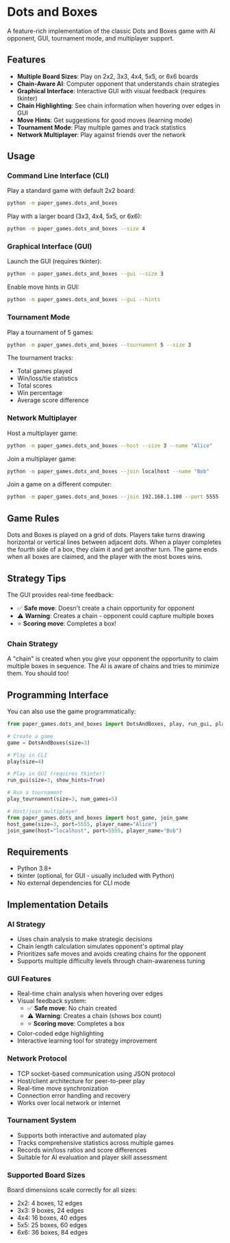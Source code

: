 # Dots and Boxes

A feature-rich implementation of the classic Dots and Boxes game with AI opponent, GUI, tournament mode, and multiplayer
support.

## Features

- **Multiple Board Sizes**: Play on 2x2, 3x3, 4x4, 5x5, or 6x6 boards
- **Chain-Aware AI**: Computer opponent that understands chain strategies
- **Graphical Interface**: Interactive GUI with visual feedback (requires tkinter)
- **Chain Highlighting**: See chain information when hovering over edges in GUI
- **Move Hints**: Get suggestions for good moves (learning mode)
- **Tournament Mode**: Play multiple games and track statistics
- **Network Multiplayer**: Play against friends over the network

## Usage

### Command Line Interface (CLI)

Play a standard game with default 2x2 board:

```bash
python -m paper_games.dots_and_boxes
```

Play with a larger board (3x3, 4x4, 5x5, or 6x6):

```bash
python -m paper_games.dots_and_boxes --size 4
```

### Graphical Interface (GUI)

Launch the GUI (requires tkinter):

```bash
python -m paper_games.dots_and_boxes --gui --size 3
```

Enable move hints in GUI:

```bash
python -m paper_games.dots_and_boxes --gui --hints
```

### Tournament Mode

Play a tournament of 5 games:

```bash
python -m paper_games.dots_and_boxes --tournament 5 --size 3
```

The tournament tracks:

- Total games played
- Win/loss/tie statistics
- Total scores
- Win percentage
- Average score difference

### Network Multiplayer

Host a multiplayer game:

```bash
python -m paper_games.dots_and_boxes --host --size 3 --name "Alice"
```

Join a multiplayer game:

```bash
python -m paper_games.dots_and_boxes --join localhost --name "Bob"
```

Join a game on a different computer:

```bash
python -m paper_games.dots_and_boxes --join 192.168.1.100 --port 5555 --name "Bob"
```

## Game Rules

Dots and Boxes is played on a grid of dots. Players take turns drawing horizontal or vertical lines between adjacent
dots. When a player completes the fourth side of a box, they claim it and get another turn. The game ends when all boxes
are claimed, and the player with the most boxes wins.

## Strategy Tips

The GUI provides real-time feedback:

- ✅ **Safe move**: Doesn't create a chain opportunity for opponent
- ⚠️ **Warning**: Creates a chain - opponent could capture multiple boxes
- ⭐ **Scoring move**: Completes a box!

### Chain Strategy

A "chain" is created when you give your opponent the opportunity to claim multiple boxes in sequence. The AI is aware of
chains and tries to minimize them. You should too!

## Programming Interface

You can also use the game programmatically:

```python
from paper_games.dots_and_boxes import DotsAndBoxes, play, run_gui, play_tournament

# Create a game
game = DotsAndBoxes(size=3)

# Play in CLI
play(size=4)

# Play in GUI (requires tkinter)
run_gui(size=3, show_hints=True)

# Run a tournament
play_tournament(size=3, num_games=5)

# Host/join multiplayer
from paper_games.dots_and_boxes import host_game, join_game
host_game(size=3, port=5555, player_name="Alice")
join_game(host="localhost", port=5555, player_name="Bob")
```

## Requirements

- Python 3.8+
- tkinter (optional, for GUI - usually included with Python)
- No external dependencies for CLI mode

## Implementation Details

### AI Strategy

- Uses chain analysis to make strategic decisions
- Chain length calculation simulates opponent's optimal play
- Prioritizes safe moves and avoids creating chains for the opponent
- Supports multiple difficulty levels through chain-awareness tuning

### GUI Features

- Real-time chain analysis when hovering over edges
- Visual feedback system:
  - ✅ **Safe move**: No chain created
  - ⚠️ **Warning**: Creates a chain (shows box count)
  - ⭐ **Scoring move**: Completes a box
- Color-coded edge highlighting
- Interactive learning tool for strategy improvement

### Network Protocol

- TCP socket-based communication using JSON protocol
- Host/client architecture for peer-to-peer play
- Real-time move synchronization
- Connection error handling and recovery
- Works over local network or internet

### Tournament System

- Supports both interactive and automated play
- Tracks comprehensive statistics across multiple games
- Records win/loss ratios and score differences
- Suitable for AI evaluation and player skill assessment

### Supported Board Sizes

Board dimensions scale correctly for all sizes:

- 2x2: 4 boxes, 12 edges
- 3x3: 9 boxes, 24 edges
- 4x4: 16 boxes, 40 edges
- 5x5: 25 boxes, 60 edges
- 6x6: 36 boxes, 84 edges
